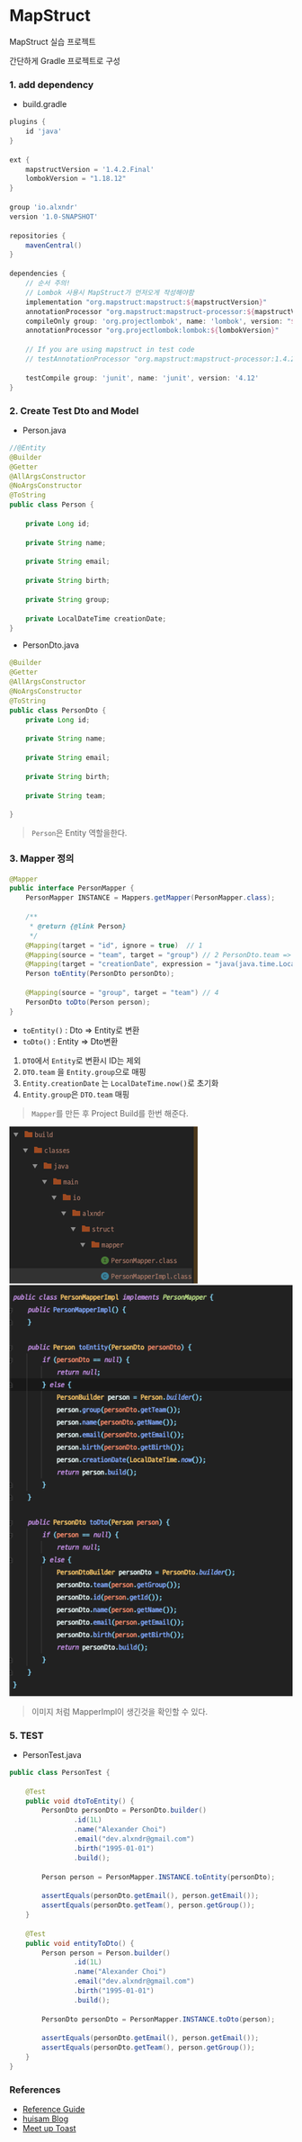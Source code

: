 # MapStruct 

MapStruct 실습 프로젝트

간단하게 Gradle 프로젝트로 구성

### 1. add dependency
- build.gradle
```gradle
plugins {
    id 'java'
}

ext {
    mapstructVersion = '1.4.2.Final'
    lombokVersion = "1.18.12"
}

group 'io.alxndr'
version '1.0-SNAPSHOT'

repositories {
    mavenCentral()
}

dependencies {
    // 순서 주의!
    // Lombok 사용시 MapStruct가 먼저오게 작성해야함
    implementation "org.mapstruct:mapstruct:${mapstructVersion}"
    annotationProcessor "org.mapstruct:mapstruct-processor:${mapstructVersion}"
    compileOnly group: 'org.projectlombok', name: 'lombok', version: "${lombokVersion}"
    annotationProcessor "org.projectlombok:lombok:${lombokVersion}"
       
    // If you are using mapstruct in test code
    // testAnnotationProcessor "org.mapstruct:mapstruct-processor:1.4.2"

    testCompile group: 'junit', name: 'junit', version: '4.12'
}
```
### 2. Create Test Dto and Model
- Person.java
```java
//@Entity
@Builder
@Getter
@AllArgsConstructor
@NoArgsConstructor
@ToString
public class Person {

    private Long id;

    private String name;

    private String email;

    private String birth;

    private String group;

    private LocalDateTime creationDate;
}
```

- PersonDto.java
```java
@Builder
@Getter
@AllArgsConstructor
@NoArgsConstructor
@ToString
public class PersonDto {
    private Long id;

    private String name;

    private String email;

    private String birth;

    private String team;

}
```
> `Person`은 Entity 역할을한다.

### 3. Mapper 정의
```java
@Mapper
public interface PersonMapper {
    PersonMapper INSTANCE = Mappers.getMapper(PersonMapper.class);

    /**
     * @return {@link Person}
     */
    @Mapping(target = "id", ignore = true)  // 1 
    @Mapping(source = "team", target = "group") // 2 PersonDto.team => Person.group 에 매칭
    @Mapping(target = "creationDate", expression = "java(java.time.LocalDateTime.now())")   // 3 Person.CreationDate LocalDateTime 으로 초기화
    Person toEntity(PersonDto personDto);

    @Mapping(source = "group", target = "team") // 4
    PersonDto toDto(Person person);
}
```
- `toEntity()` : Dto => Entity로 변환
- `toDto()` : Entity => Dto변환

1. `DTO`에서 `Entity`로 변환시 ID는 제외
2. `DTO.team` 을 `Entity.group`으로 매핑
3. `Entity.creationDate` 는 `LocalDateTime.now()`로 초기화
4. `Entity.group`은 `DTO.team` 매핑

> `Mapper`를 만든 후 Project Build를 한번 해준다.

![](./images/path.png)
![](./images/impl.png)
> 이미지 처럼 MapperImpl이 생긴것을 확인할 수 있다.
### 5. TEST
- PersonTest.java
```java
public class PersonTest {

    @Test
    public void dtoToEntity() {
        PersonDto personDto = PersonDto.builder()
                .id(1L)
                .name("Alexander Choi")
                .email("dev.alxndr@gmail.com")
                .birth("1995-01-01")
                .build();

        Person person = PersonMapper.INSTANCE.toEntity(personDto);

        assertEquals(personDto.getEmail(), person.getEmail());
        assertEquals(personDto.getTeam(), person.getGroup());
    }

    @Test
    public void entityToDto() {
        Person person = Person.builder()
                .id(1L)
                .name("Alexander Choi")
                .email("dev.alxndr@gmail.com")
                .birth("1995-01-01")
                .build();

        PersonDto personDto = PersonMapper.INSTANCE.toDto(person);

        assertEquals(personDto.getEmail(), person.getEmail());
        assertEquals(personDto.getTeam(), person.getGroup());
    }
}
```
### References
- [Reference Guide](https://mapstruct.org/documentation/stable/reference/html/)   
- [huisam Blog](https://huisam.tistory.com/entry/mapStruct)
- [Meet up Toast](https://meetup.toast.com/posts/213)
